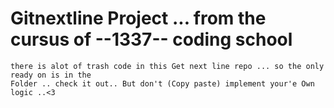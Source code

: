 # Gitnextline Project ... from the cursus of  --1337-- coding school

    there is alot of trash code in this Get next line repo ... so the only ready on is in the 
    Folder .. check it out.. But don't (Copy paste) implement your'e Own logic ..<3 
